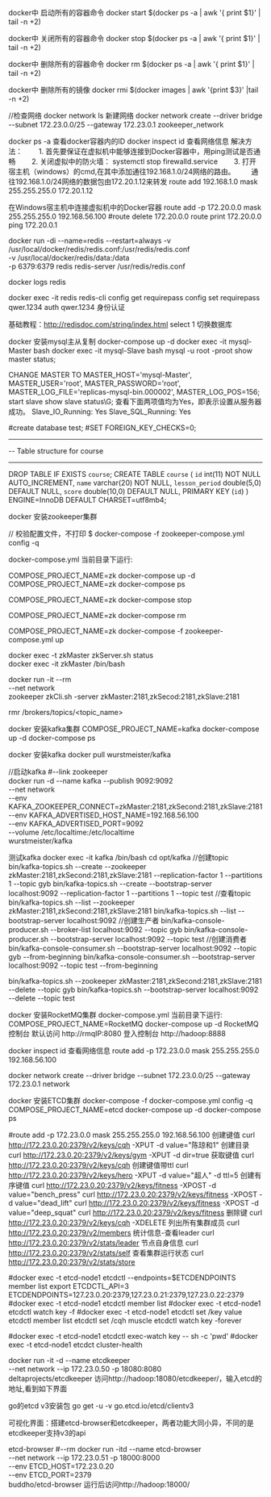 docker中 启动所有的容器命令
docker start $(docker ps -a | awk '{ print $1}' | tail -n +2)

docker中 关闭所有的容器命令
docker stop $(docker ps -a | awk '{ print $1}' | tail -n +2)

docker中 删除所有的容器命令
docker rm $(docker ps -a | awk '{ print $1}' | tail -n +2)

docker中 删除所有的镜像
docker rmi $(docker images | awk '{print $3}' |tail -n +2)

//检查网络
docker network ls
新建网络
docker network create --driver bridge --subnet 172.23.0.0/25 --gateway 172.23.0.1  zookeeper_network


docker ps -a    查看docker容器内的ID
docker inspect id 查看网络信息
解决方法：
　　1. 首先要保证在虚拟机中能够连接到Docker容器中，用ping测试是否通畅
　　2. 关闭虚拟中的防火墙： systemctl stop firewalld.service
　　3. 打开宿主机（windows）的cmd,在其中添加通往192.168.1.0/24网络的路由。
　　通往192.168.1.0/24网络的数据包由172.20.1.12来转发
    route add 192.168.1.0 mask 255.255.255.0 172.20.1.12
    
在Windows宿主机中连接虚拟机中的Docker容器
route add -p 172.20.0.0 mask 255.255.255.0 192.168.56.100
#route delete 172.20.0.0
route print 172.20.0.0
ping 172.20.0.1

docker run -di --name=redis --restart=always -v  /usr/local/docker/redis/redis.conf:/usr/redis/redis.conf \
-v /usr/local/docker/redis/data:/data \
-p 6379:6379 redis redis-server /usr/redis/redis.conf

docker logs redis

docker exec -it redis redis-cli
    config get requirepass
    config set requirepass qwer.1234
    auth qwer.1234  身份认证
    
基础教程：http://redisdoc.com/string/index.html
    select 1    切换数据库

docker 安装mysql主从复制
docker-compose  up -d
docker exec -it mysql-Master bash
docker exec -it mysql-Slave bash
mysql -u root -proot
show master status;
 
CHANGE MASTER TO
    MASTER_HOST='mysql-Master',
    MASTER_USER='root',
    MASTER_PASSWORD='root',
    MASTER_LOG_FILE='replicas-mysql-bin.000002',
    MASTER_LOG_POS=156;
start slave
show slave status\G;
查看下面两项值均为Yes，即表示设置从服务器成功。
Slave_IO_Running: Yes
Slave_SQL_Running: Yes

#create database test;
#SET FOREIGN_KEY_CHECKS=0;

-- ----------------------------
-- Table structure for course
-- ----------------------------
DROP TABLE IF EXISTS `course`;
CREATE TABLE `course` (
  `id` int(11) NOT NULL AUTO_INCREMENT,
  `name` varchar(20) NOT NULL,
  `lesson_period` double(5,0) DEFAULT NULL,
  `score` double(10,0) DEFAULT NULL,
  PRIMARY KEY (`id`)
) ENGINE=InnoDB DEFAULT CHARSET=utf8mb4;
 
docker 安装zookeeper集群

// 校验配置文件，不打印
$ docker-compose -f zookeeper-compose.yml config -q

docker-compose.yml 当前目录下运行:

COMPOSE_PROJECT_NAME=zk docker-compose  up -d
COMPOSE_PROJECT_NAME=zk docker-compose ps

COMPOSE_PROJECT_NAME=zk docker-compose stop

COMPOSE_PROJECT_NAME=zk docker-compose rm

COMPOSE_PROJECT_NAME=zk docker-compose -f zookeeper-compose.yml up

docker exec -t zkMaster zkServer.sh status    
docker exec -it zkMaster /bin/bash

docker run -it --rm \
        --net network \
        zookeeper zkCli.sh -server zkMaster:2181,zkSecod:2181,zkSlave:2181  
         
rmr /brokers/topics/<topic_name>        

docker 安装kafka集群
COMPOSE_PROJECT_NAME=kafka docker-compose  up -d
docker-compose ps    
     
docker 安装kafka docker pull wurstmeister/kafka

//启动kafka #--link zookeeper \
docker run -d --name kafka --publish 9092:9092 \
--net network \
--env KAFKA_ZOOKEEPER_CONNECT=zkMaster:2181,zkSecond:2181,zkSlave:2181 \
--env KAFKA_ADVERTISED_HOST_NAME=192.168.56.100 \
--env KAFKA_ADVERTISED_PORT=9092  \
--volume /etc/localtime:/etc/localtime \
wurstmeister/kafka    

测试kafka
docker exec -it kafka /bin/bash
cd opt/kafka
//创建topic
bin/kafka-topics.sh --create --zookeeper zkMaster:2181,zkSecond:2181,zkSlave:2181  --replication-factor 1 --partitions 1 --topic gyb
bin/kafka-topics.sh --create --bootstrap-server localhost:9092 --replication-factor 1 --partitions 1 --topic test
//查看topic
bin/kafka-topics.sh --list --zookeeper zkMaster:2181,zkSecond:2181,zkSlave:2181 
bin/kafka-topics.sh --list --bootstrap-server localhost:9092
//创建生产者
bin/kafka-console-producer.sh --broker-list localhost:9092 --topic gyb 
bin/kafka-console-producer.sh --bootstrap-server localhost:9092 --topic test
//创建消费者
bin/kafka-console-consumer.sh --bootstrap-server localhost:9092 --topic gyb --from-beginning
bin/kafka-console-consumer.sh --bootstrap-server localhost:9092 --topic test --from-beginning

bin/kafka-topics.sh  --zookeeper zkMaster:2181,zkSecond:2181,zkSlave:2181 --delete --topic gyb
bin/kafka-topics.sh  --bootstrap-server localhost:9092 --delete --topic test


docker 安装RocketMQ集群
docker-compose.yml 当前目录下运行:
COMPOSE_PROJECT_NAME=RocketMQ docker-compose  up -d
RocketMQ 控制台
默认访问 http://rmqIP:8080 登入控制台 
http://hadoop:8888


 
docker inspect id 查看网络信息
route add -p 172.23.0.0 mask 255.255.255.0 192.168.56.100


docker network create --driver bridge --subnet 172.23.0.0/25 --gateway 172.23.0.1  network


docker 安装ETCD集群
docker-compose -f docker-compose.yml config -q
COMPOSE_PROJECT_NAME=etcd docker-compose  up -d
docker-compose ps
 
#route add -p 172.23.0.0 mask 255.255.255.0 192.168.56.100
创建键值 curl http://172.23.0.20:2379/v2/keys/cqh -XPUT -d value="陈琼和1"
创建目录 curl http://172.23.0.20:2379/v2/keys/gym -XPUT -d dir=true
获取键值 curl http://172.23.0.20:2379/v2/keys/cqh
创建键值带ttl curl http://172.23.0.20:2379/v2/keys/hero -XPUT -d value="超人" -d ttl=5
创建有序键值
curl http://172.23.0.20:2379/v2/keys/fitness -XPOST -d value="bench_press"
curl http://172.23.0.20:2379/v2/keys/fitness -XPOST -d value="dead_lift"
curl http://172.23.0.20:2379/v2/keys/fitness -XPOST -d value="deep_squat"
curl http://172.23.0.20:2379/v2/keys/fitness
删除键 curl http://172.23.0.20:2379/v2/keys/cqh -XDELETE
列出所有集群成员 curl http://172.23.0.20:2379/v2/members
统计信息-查看leader curl http://172.23.0.20:2379/v2/stats/leader
节点自身信息 curl http://172.23.0.20:2379/v2/stats/self
查看集群运行状态 curl http://172.23.0.20:2379/v2/stats/store


#docker exec -t etcd-node1  etcdctl --endpoints=$ETCDENDPOINTS member list
export ETCDCTL_API=3 
ETCDENDPOINTS=127.23.0.20:2379,127.23.0.21:2379,127.23.0.22:2379
#docker exec -t etcd-node1 etcdctl member list
#docker exec -t etcd-node1 etcdctl watch key -f
#docker exec -t etcd-node1 etcdctl set /key value
etcdctl member list
etcdctl set /cqh muscle
etcdctl watch key -forever

#docker exec -t etcd-node1 etcdctl exec-watch key -- sh -c 'pwd'
#docker exec -t etcd-node1 etcdct cluster-health

docker run -it -d --name etcdkeeper \
--net network --ip 172.23.0.50  -p 18080:8080 \
deltaprojects/etcdkeeper
访问http://hadoop:18080/etcdkeeper/，输入etcd的地址,看到如下界面


go的etcd v3安装包
go get -u -v go.etcd.io/etcd/clientv3

可视化界面：搭建etcd-browser和etcdkeeper，两者功能大同小异，不同的是etcdkeeper支持v3的api

etcd-browser
#--rm
docker run -itd --name etcd-browser \
--net network --ip 172.23.0.51 -p 18000:8000 \
--env ETCD_HOST=172.23.0.20 \
--env ETCD_PORT=2379 \
buddho/etcd-browser
运行后访问http://hadoop:18000/

